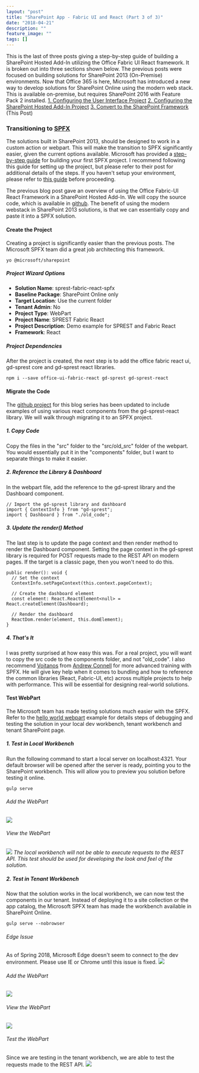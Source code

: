 ```yaml
---
layout: "post"
title: "SharePoint App - Fabric UI and React (Part 3 of 3)"
date: "2018-04-21"
description: ""
feature_image: ""
tags: []
---
```


This is the last of three posts giving a step-by-step guide of building a SharePoint Hosted Add-In utilizing the Office Fabric UI React framework. It is broken out into three sections shown below. The previous posts were focused on building solutions for SharePoint 2013 (On-Premise) environments. Now that Office 365 is here, Microsoft has introduced a new way to develop solutions for SharePoint Online using the modern web stack. This is available on-premise, but requires SharePoint 2016 with Feature Pack 2 installed. [1\. Configuring the User Interface Project](http://dattabase.com/sharepoint-app-fabric-ui-react-part-1-3) [2\. Configuring the SharePoint Hosted Add-In Project](http://dattabase.com/sharepoint-app-fabric-ui-react-part-2-3) [3\. Convert to the SharePoint Framework](http://dattabase.com/sharepoint-app-fabric-ui-react-part-3-3) (This Post)

<!--more-->

### Transitioning to [SPFX](https://docs.microsoft.com/en-us/sharepoint/dev/spfx/sharepoint-framework-overview)

The solutions built in SharePoint 2013, should be designed to work in a custom action or webpart. This will make the transition to SPFX significantly easier, given the current options available. Microsoft has provided a [step-by-step guide](https://docs.microsoft.com/en-us/sharepoint/dev/spfx/web-parts/get-started/build-a-hello-world-web-part) for building your first SPFX project. I recommend following this guide for setting up the project, but please refer to their post for additional details of the steps. If you haven't setup your environment, please refer to [this guide](https://docs.microsoft.com/en-us/sharepoint/dev/spfx/set-up-your-development-environment) before proceeding.

The previous blog post gave an overview of using the Office Fabric-UI React Framework in a SharePoint Hosted Add-In. We will copy the source code, which is available in [github](https://github.com/gunjandatta/sprest-fabric-react). The benefit of using the modern webstack in SharePoint 2013 solutions, is that we can essentially copy and paste it into a SPFX solution.

#### Create the Project

Creating a project is significantly easier than the previous posts. The Microsoft SPFX team did a great job architecting this framework.

```
yo @microsoft/sharepoint

```

##### Project Wizard Options

- **Solution Name**: sprest-fabric-react-spfx
- **Baseline Package**: SharePoint Online only
- **Target Location**: Use the current folder
- **Tenant Admin**: No
- **Project Type**: WebPart
- **Project Name**: SPREST Fabric React
- **Project Description**: Demo example for SPREST and Fabric React
- **Framework**: React

##### Project Dependencies

After the project is created, the next step is to add the office fabric react ui, gd-sprest core and gd-sprest react libraries.

```
npm i --save office-ui-fabric-react gd-sprest gd-sprest-react

```

#### Migrate the Code

The [github project](https://github.com/gunjandatta/sprest-fabric-react) for this blog series has been updated to include examples of using various react components from the gd-sprest-react library. We will walk through migrating it to an SPFX project.

##### 1\. Copy Code

Copy the files in the "src" folder to the "src/old\_src" folder of the webpart. You would essentially put it in the "components" folder, but I want to separate things to make it easier.

##### 2\. Reference the Library & Dashboard

In the webpart file, add the reference to the gd-sprest library and the Dashboard component.

```
// Import the gd-sprest library and dashboard
import { ContextInfo } from "gd-sprest";
import { Dashboard } from "./old_code";

```

##### 3\. Update the render() Method

The last step is to update the page context and then render method to render the Dashboard component. Setting the page context in the gd-sprest library is required for POST requests made to the REST API on modern pages. If the target is a classic page, then you won't need to do this.

```
public render(): void {
  // Set the context
  ContextInfo.setPageContext(this.context.pageContext);

  // Create the dashboard element
  const element: React.ReactElement<null> = React.createElement(Dashboard);

  // Render the dashboard
  ReactDom.render(element, this.domElement);
}

```

##### 4\. That's It

I was pretty surprised at how easy this was. For a real project, you will want to copy the src code to the components folder, and not "old\_code". I also recommend [Voitanos](https://www.voitanos.io) from [Andrew Connell](https://twitter.com/andrewconnell) for more advanced training with SPFX. He will give key help when it comes to bundling and how to reference the common libraries (React, Fabric-UI, etc) across multiple projects to help with performance. This will be essential for designing real-world solutions.

#### Test WebPart

The Microsoft team has made testing solutions much easier with the SPFX. Refer to the [hello world webpart](https://docs.microsoft.com/en-us/sharepoint/dev/spfx/web-parts/get-started/build-a-hello-world-web-part) example for details steps of debugging and testing the solution in your local dev workbench, tenant workbench and tenant SharePoint page.

##### 1\. Test in Local Workbench

Run the following command to start a local server on localhost:4321. Your default browser will be opened after the server is ready, pointing you to the SharePoint workbench. This will allow you to preview you solution before testing it online.

```
gulp serve

```

###### Add the WebPart

![](http://dattabase.com/wp-content/uploads/2018/04/LocalWorkbench.png)

###### View the WebPart

![](http://dattabase.com/wp-content/uploads/2018/04/LocalWorkbenchWebpart.png) _The local workbench will not be able to execute requests to the REST API. This test should be used for developing the look and feel of the solution._

##### 2\. Test in Tenant Workbench

Now that the solution works in the local workbench, we can now test the components in our tenant. Instead of deploying it to a site collection or the app catalog, the Microsoft SPFX team has made the workbench available in SharePoint Online.

```
gulp serve --nobrowser

```

###### Edge Issue

As of Spring 2018, Microsoft Edge doesn't seem to connect to the dev environment. Please use IE or Chrome until this issue is fixed. ![](http://dattabase.com/wp-content/uploads/2018/04/EdgeError.png)

###### Add the WebPart

![](http://dattabase.com/wp-content/uploads/2018/04/TenantWorkbench.png)

###### View the WebPart

![](http://dattabase.com/wp-content/uploads/2018/04/TenantWorkbenchWebpart.png)

###### Test the WebPart

Since we are testing in the tenant workbench, we are able to test the requests made to the REST API. ![](http://dattabase.com/wp-content/uploads/2018/04/TenantWorkbenchTestAPI.png)
